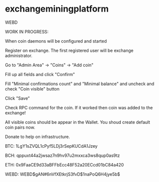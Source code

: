 # exchangeminingplatform
WEBD

WORK IN PROGRESS:

When coin daemons will be configured and started

Register on exchange. The first registered user will be exchange administrator.

Go to "Admin Area" -> "Coins" -> "Add coin"

Fill up all fields and click "Confirm"

Fill "Minimal confirmations count" and "Minimal balance" and uncheck and check "Coin visible" button

Click "Save"

Check RPC command for the coin. If it worked then coin was added to the exchange!

All visible coins should be appear in the Wallet. You shoud create default coin pairs now.


Donate to help on infrastructure.

BTC: 1LgY1sZVQL1cPyf5LDj3rSepKUCdA1Jzey

BCH: qppuxt44a2jwsaz7n9hv97u2mxxca3ws8qup0as9tz

ETH: 0x9FaaCE9d33aBFFbEcc48F52a20ECcd01bC84a420

WEBD: WEBD$gAN#6nVfXEtkrjS3fvD$1naPoQ6H4jye5b$
